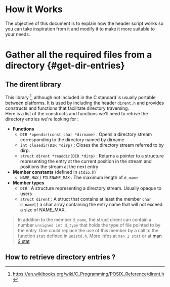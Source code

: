 # How it Works

The objective of this document is to explain how the header script works so
you can take inspiration from it and modify it to make it more suitable to
your needs.

# Gather all the required files from a directory {#get-dir-entries}

## The dirent library

This library [^dirent], although not included in the C standard is usually portable between
platforms. It is used by including the header `dirent.h` and provides constructs
and functions that facilitate directory traversing. <br/>
Here is a list of the constructs and functions we'll need to retrive the
directory entries we're looking for :

- **Functions**
	- `DIR *opendir(const char *dirname)` : Opens a directory stream corresponding to the directory
		named by dirname
	- `int closedir(DIR *dirp)` : Closes the directory stream referred to by dirp.
	- `struct dirent *readdir(DIR *dirp)` : Returns a pointer to a structure representing the entry
		at the current position in the stream and positions the stream at the next entry
- **Member constants** (defined in `stdio.h`)
	- `NAME_MAX` / `FILENAME_MAX` : The maximum length of `d_name`
- **Member types**
	- `DIR` : A structure representing a directory stream. Usually opaque to users
	- `struct dirent` : A struct that contains at least the member `char d_name[]`
		a char array containing the entry name that will not exceed a size of NAME_MAX.

> In addition to the member `d_name`, the struct dirent can contain a number `unsigned int d_type` that
> holds the type of file pointed to by the entry. One could replace the use of this member by a call
> to the function `stat` defined in `unistd.h`. More infos at `man 2 stat` or at [man 2 stat](https://www.man7.org/linux/man-pages/man2/stat.2.html)

## How to retrieve directory entries ?



[^dirent]: <https://en.wikibooks.org/wiki/C_Programming/POSIX_Reference/dirent.h>
